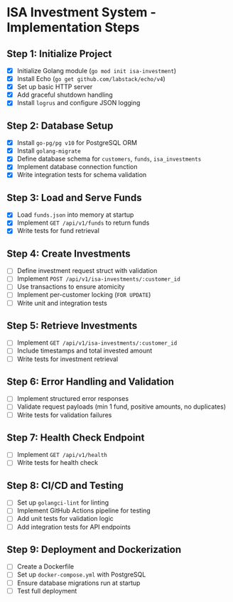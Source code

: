 # ISA Investment System - Implementation Steps

## Step 1: Initialize Project

- [x] Initialize Golang module (`go mod init isa-investment`)
- [x] Install Echo (`go get github.com/labstack/echo/v4`)
- [x] Set up basic HTTP server
- [x] Add graceful shutdown handling
- [x] Install `logrus` and configure JSON logging

## Step 2: Database Setup

- [x] Install `go-pg/pg v10` for PostgreSQL ORM
- [x] Install `golang-migrate`
- [x] Define database schema for `customers`, `funds`, `isa_investments`
- [x] Implement database connection function
- [x] Write integration tests for schema validation

## Step 3: Load and Serve Funds

- [x] Load `funds.json` into memory at startup
- [x] Implement `GET /api/v1/funds` to return funds
- [x] Write tests for fund retrieval

## Step 4: Create Investments

- [ ] Define investment request struct with validation
- [ ] Implement `POST /api/v1/isa-investments/:customer_id`
- [ ] Use transactions to ensure atomicity
- [ ] Implement per-customer locking (`FOR UPDATE`)
- [ ] Write unit and integration tests

## Step 5: Retrieve Investments

- [ ] Implement `GET /api/v1/isa-investments/:customer_id`
- [ ] Include timestamps and total invested amount
- [ ] Write tests for investment retrieval

## Step 6: Error Handling and Validation

- [ ] Implement structured error responses
- [ ] Validate request payloads (min 1 fund, positive amounts, no duplicates)
- [ ] Write tests for validation failures

## Step 7: Health Check Endpoint

- [ ] Implement `GET /api/v1/health`
- [ ] Write tests for health check

## Step 8: CI/CD and Testing

- [ ] Set up `golangci-lint` for linting
- [ ] Implement GitHub Actions pipeline for testing
- [ ] Add unit tests for validation logic
- [ ] Add integration tests for API endpoints

## Step 9: Deployment and Dockerization

- [ ] Create a Dockerfile
- [ ] Set up `docker-compose.yml` with PostgreSQL
- [ ] Ensure database migrations run at startup
- [ ] Test full deployment

